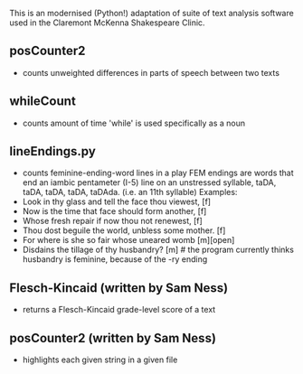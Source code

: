 This is an modernised (Python!) adaptation of suite of text analysis software used in the Claremont McKenna Shakespeare Clinic.

## posCounter2
- counts unweighted differences in parts of speech between two texts

## whileCount
- counts amount of time 'while' is used specifically as a noun

## lineEndings.py
- counts feminine-ending-word lines in a play
FEM endings are words that end an iambic pentameter (I-5) line on an unstressed syllable, taDA, taDA, taDA, taDA, taDAda. (i.e. an 11th syllable)
Examples:
- Look in thy glass and tell the face thou viewest, [f]
- Now is the time that face should form another, [f]
- Whose fresh repair if now thou not renewest, [f]
- Thou dost beguile the world, unbless some mother. [f]
- For where is she so fair whose uneared womb [m][open]
- Disdains the tillage of thy husbandry? [m] # the program currently thinks husbandry is feminine, because of the -ry ending

## Flesch-Kincaid (written by Sam Ness)
- returns a Flesch-Kincaid grade-level score of a text

## posCounter2 (written by Sam Ness)
- highlights each given string in a given file
